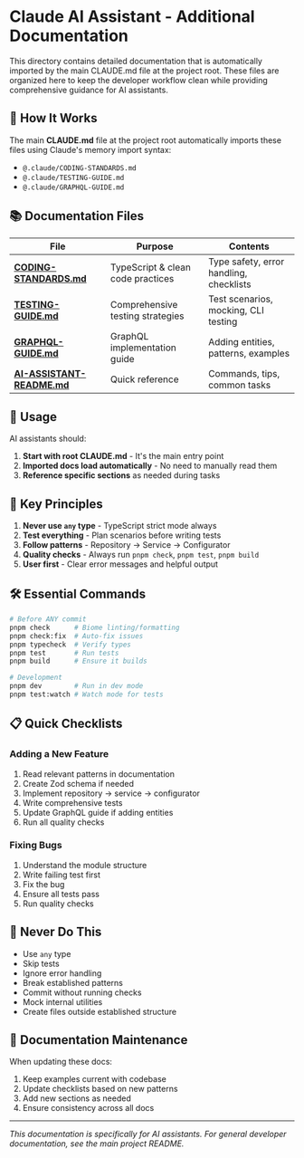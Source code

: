 # Claude AI Assistant - Additional Documentation

This directory contains detailed documentation that is automatically imported by the main CLAUDE.md file at the project root. These files are organized here to keep the developer workflow clean while providing comprehensive guidance for AI assistants.

## 📁 How It Works

The main **CLAUDE.md** file at the project root automatically imports these files using Claude's memory import syntax:
- `@.claude/CODING-STANDARDS.md`
- `@.claude/TESTING-GUIDE.md`
- `@.claude/GRAPHQL-GUIDE.md`

## 📚 Documentation Files

| File | Purpose | Contents |
|------|---------|----------|
| **[CODING-STANDARDS.md](./CODING-STANDARDS.md)** | TypeScript & clean code practices | Type safety, error handling, checklists |
| **[TESTING-GUIDE.md](./TESTING-GUIDE.md)** | Comprehensive testing strategies | Test scenarios, mocking, CLI testing |
| **[GRAPHQL-GUIDE.md](./GRAPHQL-GUIDE.md)** | GraphQL implementation guide | Adding entities, patterns, examples |
| **[AI-ASSISTANT-README.md](./AI-ASSISTANT-README.md)** | Quick reference | Commands, tips, common tasks |

## 🚀 Usage

AI assistants should:
1. **Start with root CLAUDE.md** - It's the main entry point
2. **Imported docs load automatically** - No need to manually read them
3. **Reference specific sections** as needed during tasks

## 🎯 Key Principles

1. **Never use `any` type** - TypeScript strict mode always
2. **Test everything** - Plan scenarios before writing tests
3. **Follow patterns** - Repository → Service → Configurator
4. **Quality checks** - Always run `pnpm check`, `pnpm test`, `pnpm build`
5. **User first** - Clear error messages and helpful output

## 🛠️ Essential Commands

```bash
# Before ANY commit
pnpm check      # Biome linting/formatting
pnpm check:fix  # Auto-fix issues
pnpm typecheck  # Verify types
pnpm test       # Run tests
pnpm build      # Ensure it builds

# Development
pnpm dev        # Run in dev mode
pnpm test:watch # Watch mode for tests
```

## 📋 Quick Checklists

### Adding a New Feature
1. Read relevant patterns in documentation
2. Create Zod schema if needed
3. Implement repository → service → configurator
4. Write comprehensive tests
5. Update GraphQL guide if adding entities
6. Run all quality checks

### Fixing Bugs
1. Understand the module structure
2. Write failing test first
3. Fix the bug
4. Ensure all tests pass
5. Run quality checks

## 🚫 Never Do This

- Use `any` type
- Skip tests
- Ignore error handling
- Break established patterns
- Commit without running checks
- Mock internal utilities
- Create files outside established structure

## 📝 Documentation Maintenance

When updating these docs:
1. Keep examples current with codebase
2. Update checklists based on new patterns
3. Add new sections as needed
4. Ensure consistency across all docs

---

*This documentation is specifically for AI assistants. For general developer documentation, see the main project README.*